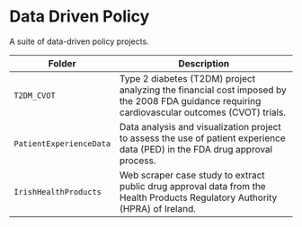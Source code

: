 # Data Driven Policy
A suite of data-driven policy projects.

|Folder             |Description|
| ----------------- | ------------------------------------------------------------ |
|`T2DM_CVOT`|Type 2 diabetes (T2DM) project analyzing the financial cost imposed by the 2008 FDA guidance requiring cardiovascular outcomes (CVOT) trials.|
|`PatientExperienceData`|Data analysis and visualization project to assess the use of patient experience data (PED) in the FDA drug approval process.|
|`IrishHealthProducts`|Web scraper case study to extract public drug approval data from the Health Products Regulatory Authority (HPRA) of Ireland.|
